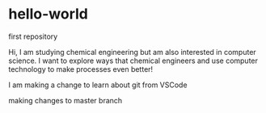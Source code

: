 # hello-world
first repository

Hi, I am studying chemical engineering but am also interested in computer science. 
I want to explore ways that chemical engineers and use computer technology to make processes even better!

I am making a change to learn about git from VSCode

making changes to master branch